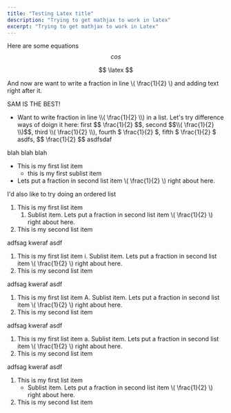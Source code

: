 ```yaml
---
title: "Testing Latex title"
description: "Trying to get mathjax to work in latex"
excerpt: "Trying to get mathjax to work in Latex"
---
```


Here are some equations
$$ cos $$

$$ \latex $$

And now are want to write a fraction in line \\( \frac{1}{2} \\) and adding text right after it.

SAM IS THE BEST!
<ul>
<li>Want to write fraction in line \\( \frac{1}{2} \\) in a list. Let's try difference ways of doign it here: first $$ \frac{1}{2} $$, second $$\\( \frac{1}{2} \\)$$, third <span>\\( \frac{1}{2} \\)</span>, fourth  <span>$ \frac{1}{2} $</span>, fifth $ \frac{1}{2} $ asdfs,
$$ \frac{1}{2} $$
asdfsdaf</li>
</ul>

blah blah blah

* This is my first list item
    * this is my first sublist item
* Lets put a fraction in second list item \\( \frac{1}{2} \\) right about here.

I'd also like to try doing an ordered list

1. This is my first list item
    1. Sublist item. Lets put a fraction in second list item \\( \frac{1}{2} \\) right about here.
2. This is my second list item

adfsag kweraf asdf

1. This is my first list item
    i. Sublist item. Lets put a fraction in second list item \\( \frac{1}{2} \\) right about here.
2. This is my second list item

adfsag kweraf asdf

1. This is my first list item
    A. Sublist item. Lets put a fraction in second list item \\( \frac{1}{2} \\) right about here.
2. This is my second list item

adfsag kweraf asdf

1. This is my first list item
    a. Sublist item. Lets put a fraction in second list item \\( \frac{1}{2} \\) right about here.
2. This is my second list item

adfsag kweraf asdf

1. This is my first list item
    * Sublist item. Lets put a fraction in second list item \\( \frac{1}{2} \\) right about here.
2. This is my second list item
